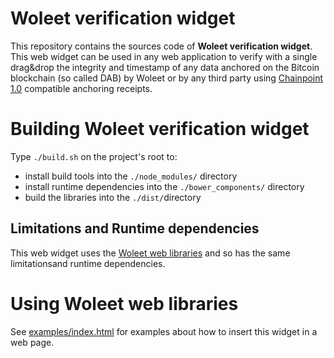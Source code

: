 # Woleet verification widget

This repository contains the sources code of **Woleet verification widget**.
This web widget can be used in any web application to verify with a single drag&drop the integrity and timestamp of any data anchored on the
Bitcoin blockchain (so called DAB) by Woleet or by any third party using [Chainpoint 1.0](http://www.chainpoint.org/#v1x)
compatible anchoring receipts.

# Building Woleet verification widget

Type `./build.sh` on the project's root to:
- install build tools into the `./node_modules/` directory
- install runtime dependencies into the `./bower_components/` directory
- build the libraries into the `./dist/`directory

## Limitations and Runtime dependencies

This web widget uses the [Woleet web libraries](https://github.com/woleet/woleet-weblibs) and so has the same
limitationsand runtime dependencies.

# Using Woleet web libraries

See [examples/index.html](examples/index.html) for examples about how to insert this widget in a web page.
